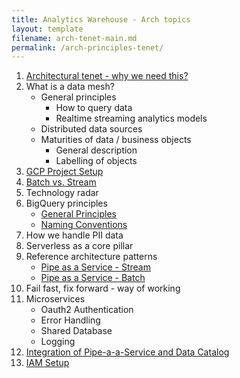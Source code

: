 ```yaml
---
title: Analytics Warehouse - Arch topics
layout: template
filename: arch-tenet-main.md
permalink: /arch-principles-tenet/
--- 
```

1. [Architectural tenet - why we need this?]({{site.baseurl}}/arch-principles-tenet/why-need-arch-tenet/)
2. What is a data mesh?
	- General principles
		- How to query data
		- Realtime streaming analytics models
	- Distributed data sources
	- Maturities of data / business objects
		- General description
		- Labelling of objects
2. [GCP Project Setup]({{site.baseurl}}/arch-principles-tenet/gcp-project-setup/gcp-project-setup/)
3. [Batch vs. Stream]({{site.baseurl}}/arch-principles-tenet/batch-vs-stream/)
4. Technology radar 
5. BigQuery principles
    - [General Principles]({{site.baseurl}}/arch-principles-tenet/bigquery-principles/general-principles/)
	- [Naming Conventions]({{site.baseurl}}/arch-principles-tenet/bigquery-principles/naming-conventions/)
6. How we handle PII data
7. Serverless as a core pillar
8. Reference architecture patterns
	- [Pipe as a Service - Stream]({{site.baseurl}}/arch-principles-tenet/ref-patterns/pipas-stream/)
	- [Pipe as a Service - Batch]({{site.baseurl}}/arch-principles-tenet/ref-patterns/pipas-batch/)
9. Fail fast, fix forward - way of working 
10. Microservices
	- Oauth2 Authentication
	- Error Handling
	- Shared Database
	- Logging
11. [Integration of Pipe-a-a-Service and Data Catalog]({{site.baseurl}}/arch-principles-tenet/integration-pipas-dc/)
12. [IAM Setup]({{site.baseurl}}/arch-principles-tenet/iam-setup/)